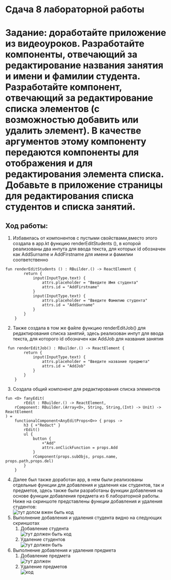 # Сдача 8 лабораторной работы
# Задание: доработайте приложение из видеоуроков. Разработайте компоненты, отвечающий за редактирование названия занятия и имени и фамилии студента. Разработайте компонент, отвечающий за редактирование списка элементов (с возможностью добавить или удалить элемент). В качестве аргументов этому компоненту передаются компоненты для отображения и для редактирования элемента списка. Добавьте в приложение страницы для редактирования списка студентов и списка занятий.
## Ход работы:
1. Избавилась от компонентов с пустыми свойствами,вместо этого создала в app.kt функцию renderEditStudents (), в которой реализованы два инпута для ввода текста, для которых id обозначен как AddSurname и AddFirstname для имени и фамилии соответственно
```
fun renderEditStudents () : RBuilder.() -> ReactElement {
        return {
            input(InputType.text) {
                attrs.placeholder = "Введите Имя студента"
                attrs.id = "AddFirstname"
            }
            input(InputType.text) {
                attrs.placeholder = "Введите Фамилию студента"
                attrs.id = "AddSurname"
            }
        }
    }
```
2. Также создала в том же файле функцию renderEditJob() для редактирования списка занятий, здесь реализован инпут для ввода текста, для которого id обозначен как AddJob для названия занятия
```
 fun renderEditJob() : RBuilder.() -> ReactElement {
        return {
            input(InputType.text) {
                attrs.placeholder = "Введите название предмета"
                attrs.id = "AddJob"
            }
        }
    }
```
3. Создала общий компонент для редактирования списка элементов
```
fun <O> fanyEdit(
        rEdit : RBuilder.() -> ReactElement,
    rComponent: RBuilder.(Array<O>, String, String,(Int) -> Unit) -> ReactElement
) =
    functionalComponent<AnyEditProps<O>> { props ->
        h3 { +"Redact" }
        rEdit()
        ul {
            button {
                +"Add"
                attrs.onClickFunction = props.Add
            }
            rComponent(props.subObjs, props.name, props.path,props.del)
        }
    }

```
4. Далее был также доработан app, в нем были реализованы отдельные функции для добавления и удаления как студентов, так и предметов, здесь также были разработаны функции добавления  на основе функции добавления предмета из 6 лабораторной работы. Ниже на скриншоте представлены функции добавления и удаления студентов: <br>
![тут долсм вжен быть код](https://sun9-2.userapi.com/3ZD6Ub57pvlQmGA3GDKy0rz21j077GkpI1NucQ/s62t99--IVY.jpg)
5. Выполнение добавления и удаления студента видно на следующих скриншотах <br>
   1. Добавление студента <br>
![тут должен быть код](https://sun9-34.userapi.com/yiseAFEvwx-u2kN4_zjjKPTnEXSNyV4tQry3bA/pN_Px6LRRGY.jpg)
   2. Удаление студентов <br>
![тут должен быть](https://sun4-10.userapi.com/233u_t1dnO8yCLQeHgY6NIhdrX532P-rRYk5nA/Ja5pWfMPcMA.jpg) 
6. Выполнение добавления и удаления предмета <br>
   1. Добавление предмета <br>
![тут должен](https://sun4-17.userapi.com/dfNyTkIhzTuhhrBlWXfn0737MhuKlotliwfFrw/ps7iPzzJQ_k.jpg) 
   2. Удаление предметов <br>
![код](https://sun4-15.userapi.com/4-6fwyiW7gx0EgzGz-2uZaPcnd1TAUl34ayfZQ/pmTpQ0ui7hc.jpg)


